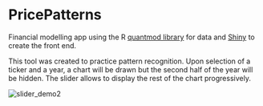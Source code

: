 # PricePatterns

Financial modelling app using the R [quantmod library](https://www.quantmod.com/) for data and [Shiny](https://shiny.posit.co/) to create the front end.

This tool was created to practice pattern recognition. Upon selection of a ticker and a year, a chart will be drawn but the second half of the year will be hidden. The slider allows to display the rest of the chart progressively.




![slider_demo2](https://github.com/user-attachments/assets/5128480d-2299-434b-8bab-3d5bd312be0a)
